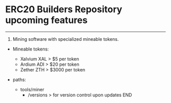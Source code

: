 # ERC20 Builders Repository upcoming features
---

1. Mining software with specialized mineable tokens.

- Mineable tokens:
    - Xalvium XAL > $5 per token
    - Ardium ADI > $20 per token
    - Zether ZTH > $3000 per token

- paths:
    - tools/miner
        - /versions > for version control upon updates
END